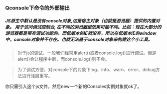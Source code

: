 ### Qconsole下命令的外部输出

##### JS原生中默认是没有console对象,这是宿主对象（也就是游览器）提供的内置对象。 用于访问调试控制台, 在不同的浏览器里效果可能不同。比如：现在大部分的游览器都是带有调试功能的。而低版本的IE就没有，所以在低版本IE的window中，console对象并不存在。也就无法基于console对象来构建这个小工具。

>对于js的调试，一般我们经常用alert()或者console.log()进行调试。但是alert()会让程序中断，而console.log()则不会。

>为了调试方便，对console下的对象下log、info、warn、error、debug方法进行浅层重写。

你只需引入这个js文件，然后new一个新的Consoles实例对象就ok了。


